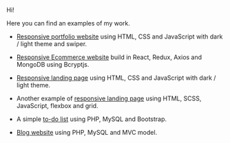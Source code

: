 Hi!

Here you can find an examples of my work.

* <a href="https://github.com/evg13ny/examples/tree/main/portfolio%20website" target="_blank">Responsive portfolio website</a> using HTML, CSS and JavaScript with dark / light theme and swiper.

* <a href="https://github.com/evg13ny/examples/tree/main/evroset" target="_blank">Responsive Ecommerce website</a> build in React, Redux, Axios and MongoDB using Bcryptjs.

* <a href="https://github.com/evg13ny/examples/tree/main/landing%20page" target="_blank">Responsive landing page</a> using HTML, CSS and JavaScript with dark / light theme.

* Another example of <a href="https://github.com/evg13ny/examples/tree/main/easybank%20landing%20page" target="_blank">responsive landing page</a> using HTML, SCSS, JavaScript, flexbox and grid.

* A simple <a href="https://github.com/evg13ny/examples/tree/main/to-do%20list" target="_blank">to-do list</a> using PHP, MySQL and Bootstrap.

* <a href="https://github.com/evg13ny/examples/tree/main/blog%20website" target="_blank">Blog website</a> using PHP, MySQL and MVC model.